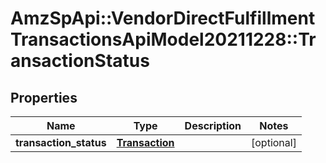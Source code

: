 # AmzSpApi::VendorDirectFulfillmentTransactionsApiModel20211228::TransactionStatus

## Properties
Name | Type | Description | Notes
------------ | ------------- | ------------- | -------------
**transaction_status** | [**Transaction**](Transaction.md) |  | [optional] 

